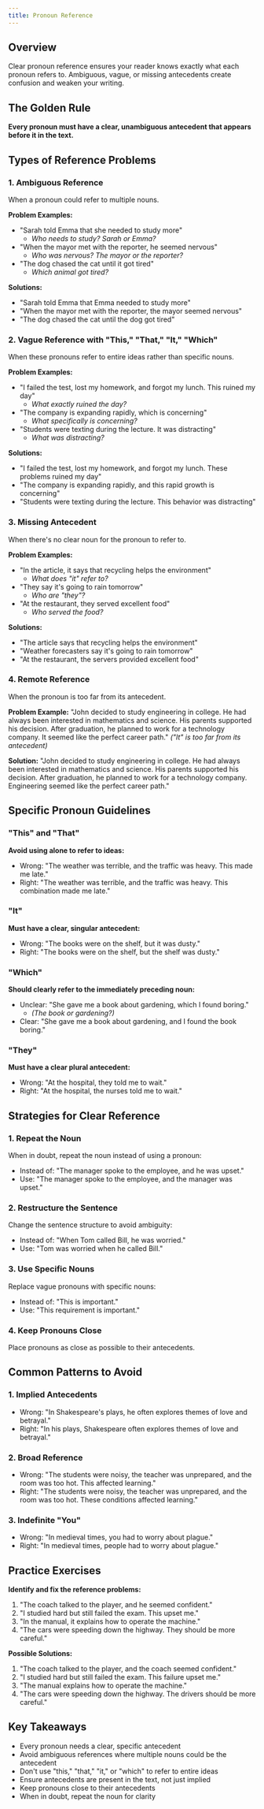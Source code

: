 ```yaml
---
title: Pronoun Reference
---
```


## Overview
Clear pronoun reference ensures your reader knows exactly what each pronoun refers to. Ambiguous, vague, or missing antecedents create confusion and weaken your writing.

## The Golden Rule
**Every pronoun must have a clear, unambiguous antecedent that appears before it in the text.**

## Types of Reference Problems

### 1. Ambiguous Reference
When a pronoun could refer to multiple nouns.

**Problem Examples:**
- "Sarah told Emma that she needed to study more" 
  - *Who needs to study? Sarah or Emma?*
- "When the mayor met with the reporter, he seemed nervous"
  - *Who was nervous? The mayor or the reporter?*
- "The dog chased the cat until it got tired"
  - *Which animal got tired?*

**Solutions:**
- "Sarah told Emma that Emma needed to study more"
- "When the mayor met with the reporter, the mayor seemed nervous"
- "The dog chased the cat until the dog got tired"

### 2. Vague Reference with "This," "That," "It," "Which"
When these pronouns refer to entire ideas rather than specific nouns.

**Problem Examples:**
- "I failed the test, lost my homework, and forgot my lunch. This ruined my day"
  - *What exactly ruined the day?*
- "The company is expanding rapidly, which is concerning"
  - *What specifically is concerning?*
- "Students were texting during the lecture. It was distracting"
  - *What was distracting?*

**Solutions:**
- "I failed the test, lost my homework, and forgot my lunch. These problems ruined my day"
- "The company is expanding rapidly, and this rapid growth is concerning"
- "Students were texting during the lecture. This behavior was distracting"

### 3. Missing Antecedent
When there's no clear noun for the pronoun to refer to.

**Problem Examples:**
- "In the article, it says that recycling helps the environment"
  - *What does "it" refer to?*
- "They say it's going to rain tomorrow"
  - *Who are "they"?*
- "At the restaurant, they served excellent food"
  - *Who served the food?*

**Solutions:**
- "The article says that recycling helps the environment"
- "Weather forecasters say it's going to rain tomorrow"
- "At the restaurant, the servers provided excellent food"

### 4. Remote Reference
When the pronoun is too far from its antecedent.

**Problem Example:**
"John decided to study engineering in college. He had always been interested in mathematics and science. His parents supported his decision. After graduation, he planned to work for a technology company. It seemed like the perfect career path."
*("It" is too far from its antecedent)*

**Solution:**
"John decided to study engineering in college. He had always been interested in mathematics and science. His parents supported his decision. After graduation, he planned to work for a technology company. Engineering seemed like the perfect career path."

## Specific Pronoun Guidelines

### "This" and "That"
**Avoid using alone to refer to ideas:**
- Wrong: "The weather was terrible, and the traffic was heavy. This made me late."
- Right: "The weather was terrible, and the traffic was heavy. This combination made me late."

### "It"
**Must have a clear, singular antecedent:**
- Wrong: "The books were on the shelf, but it was dusty."
- Right: "The books were on the shelf, but the shelf was dusty."

### "Which"
**Should clearly refer to the immediately preceding noun:**
- Unclear: "She gave me a book about gardening, which I found boring."
  - *(The book or gardening?)*
- Clear: "She gave me a book about gardening, and I found the book boring."

### "They"
**Must have a clear plural antecedent:**
- Wrong: "At the hospital, they told me to wait."
- Right: "At the hospital, the nurses told me to wait."

## Strategies for Clear Reference

### 1. Repeat the Noun
When in doubt, repeat the noun instead of using a pronoun:
- Instead of: "The manager spoke to the employee, and he was upset."
- Use: "The manager spoke to the employee, and the manager was upset."

### 2. Restructure the Sentence
Change the sentence structure to avoid ambiguity:
- Instead of: "When Tom called Bill, he was worried."
- Use: "Tom was worried when he called Bill."

### 3. Use Specific Nouns
Replace vague pronouns with specific nouns:
- Instead of: "This is important."
- Use: "This requirement is important."

### 4. Keep Pronouns Close
Place pronouns as close as possible to their antecedents.

## Common Patterns to Avoid

### 1. Implied Antecedents
- Wrong: "In Shakespeare's plays, he often explores themes of love and betrayal."
- Right: "In his plays, Shakespeare often explores themes of love and betrayal."

### 2. Broad Reference
- Wrong: "The students were noisy, the teacher was unprepared, and the room was too hot. This affected learning."
- Right: "The students were noisy, the teacher was unprepared, and the room was too hot. These conditions affected learning."

### 3. Indefinite "You"
- Wrong: "In medieval times, you had to worry about plague."
- Right: "In medieval times, people had to worry about plague."

## Practice Exercises

**Identify and fix the reference problems:**

1. "The coach talked to the player, and he seemed confident."
2. "I studied hard but still failed the exam. This upset me."
3. "In the manual, it explains how to operate the machine."
4. "The cars were speeding down the highway. They should be more careful."

**Possible Solutions:**
1. "The coach talked to the player, and the coach seemed confident."
2. "I studied hard but still failed the exam. This failure upset me."
3. "The manual explains how to operate the machine."
4. "The cars were speeding down the highway. The drivers should be more careful."

## Key Takeaways
- Every pronoun needs a clear, specific antecedent
- Avoid ambiguous references where multiple nouns could be the antecedent
- Don't use "this," "that," "it," or "which" to refer to entire ideas
- Ensure antecedents are present in the text, not just implied
- Keep pronouns close to their antecedents
- When in doubt, repeat the noun for clarity